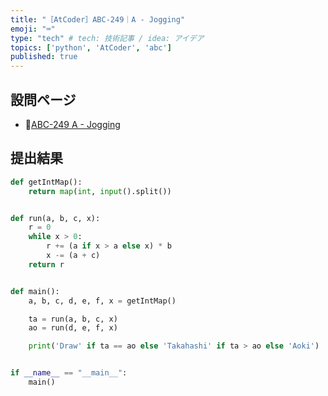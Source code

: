 ```yaml
---
title: "［AtCoder］ABC-249｜A - Jogging"
emoji: "⌨️"
type: "tech" # tech: 技術記事 / idea: アイデア
topics: ['python', 'AtCoder', 'abc']
published: true
---
```


## 設問ページ

- 🔗[ABC-249 A - Jogging](https://atcoder.jp/contests/abc249/tasks/abc249_a)

## 提出結果

```python
def getIntMap():
    return map(int, input().split())


def run(a, b, c, x):
    r = 0
    while x > 0:
        r += (a if x > a else x) * b
        x -= (a + c)
    return r


def main():
    a, b, c, d, e, f, x = getIntMap()

    ta = run(a, b, c, x)
    ao = run(d, e, f, x)

    print('Draw' if ta == ao else 'Takahashi' if ta > ao else 'Aoki')


if __name__ == "__main__":
    main()
```

